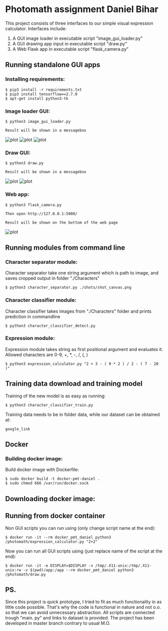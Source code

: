 # Photomath assignment Daniel Bihar

This project consists of three interfaces to our simple visual expression calculator. 
Interfaces include:
1) A GUI image loader in executable script "image_gui_loader.py"
2) A GUI drawing app input in executable script "draw.py"
3) A Web Flask app in executable script "flask_camera.py"

## Running standalone GUI apps

### Installing requirements:

	$ pip3 install -r requirements.txt
	$ pip3 install tensorflow==2.7.0
	$ apt-get install python3-tk
	
### Image loader GUI:

	$ python3 image_gui_loader.py
	
	Result will be shown in a messagebox

![plot](./Assets/img_load1.png)
![plot](./Assets/img_load2.png)
![plot](./Assets/img_load3.png)

### Draw GUI:

	$ python3 draw.py
	
	Result will be shown in a messagebox
	
![plot](./Assets/draw1.png)
![plot](./Assets/draw3.png)

### Web app:

	$ python3 flask_camera.py
	
	Then open http://127.0.0.1:5000/
	
	Result will be shown on the bottom of the web page
	
![plot](./Assets/flask.png)
	
## Running modules from command line

### Character separator module:

Character separator take one string argument which is path to image, and saves cropped output in folder "./Characters"

	$ python3 character_separator.py ./shots/shot_canvas.png
	
### Character classifier module:

Character classifier takes images from "./Characters" folder and prints prediction in commandline

	$ python3 character_classifier_detect.py

### Expression module:

Expression module takes string as first positional argument and evaluates it. Allowed characters are 0-9, +, *, -, /, (, )

	$ python3 expression_calculator.py "2 + 3 - ( 9 * 2 ) / 2 - ( 7 - 20 )"

## Training data download and training model
Training of the new model is as easy as running:
	
	$ python3 character_classifier_train.py
	
Training data needs to be in folder data, while our dataset can be obtained at:

	google_link

## Docker

### Building docker image:
Build docker image with Dockerfile:

	$ sudo docker build -t docker-pmt-daniel .
	$ sudo chmod 666 /var/run/docker.sock
	
## Downloading docker image:

	
## Running from docker container

Non GUI scripts you can run using (only change script name at the end):
	
	$ docker run -it --rm docker_pmt_daniel python3 /photomath/expression_calculator.py "2+2"

Now you can run all GUI scripts using (just replace name of the script at the end):
	
	$ docker run -it -e DISPLAY=$DISPLAY -v /tmp/.X11-unix:/tmp/.X11-unix:rw -v $(pwd)/app:/app --rm docker_pmt_daniel python3 /photomath/draw.py
	
	
## PS.

Since this project is quick prototype, I tried to fit as much functionality in as little code possible. That's why the code is functional in nature and not o.o. so that we can avoid unnecessary abstraction. All scripts are connected trough "main. py" and links to dataset is provided. The project has been developed in master branch contrary to usual M.O.

